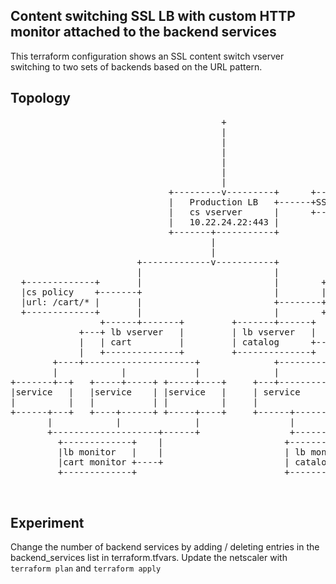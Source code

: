 ## Content switching SSL LB with custom HTTP monitor attached to the backend services
This terraform configuration shows an SSL content switch vserver switching to two sets of backends based on the URL pattern.

## Topology
<pre>
                                        +
                                        |
                                        |
                                        |
                                        |
                                        |
                                        |
                              +---------v---------+      +----------+
                              |   Production LB   +------+SSL certkey
                              |   cs vserver      |      +----------+
                              |   10.22.24.22:443 |
                              +-------+-----------+
                                      |
                                      |
                        +-------------v-----------+
                        |                         |
  +-------------+       |                         |        +--------------+
  |cs policy    +-------+                         |        | cs policy    |
  |url: /cart/* |       |                         +--------+ url: /catalog/*
  +-------------+       |                         |        +--------------+
                 +------+-------+         +-------+------+
             +---+ lb vserver   |         | lb vserver   |
             |   | cart         |         | catalog      +-----+
             |   +--------------+         +--------------+     |
        +----+---------------------+              +------------+-----------+
        |            |             |              |                        |
+-------+--+   +-----+-----+ +-----+----+     +---+---------+  +-----------+---+
|service   |   |service    | |service   |     | service     |  | service       |
|          |   |           | |          |     |             |  |               |
+------+---+   +----+------+ +-----+----+     +------+------+  +---------+-----+
       |            |              |                 |                   |
       +--------------------+------+                 +-----------------+-+
         +-------------+    |                       +--------------+   |
         |lb monitor   |    |                       | lb monitor   +---+
         |cart monitor +----+                       | catalog monitor
         +-------------+                            +--------------+


</pre>


## Experiment
Change the number of backend services by adding / deleting entries in the backend_services list in terraform.tfvars.
Update the netscaler with `terraform plan` and `terraform apply`
